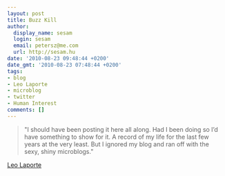 ```yaml
---
layout: post
title: Buzz Kill
author:
  display_name: sesam
  login: sesam
  email: petersz@me.com
  url: http://sesam.hu
date: '2010-08-23 09:48:44 +0200'
date_gmt: '2010-08-23 07:48:44 +0200'
tags:
- blog
- Leo Laporte
- microblog
- twitter
- Human Interest
comments: []
---
```


> "I should have been posting it here all along. Had I been doing so I’d have something to show for it. A record of my life for the last few years at the very least. But I ignored my blog and ran off with the sexy, shiny microblogs."

[Leo Laporte](http://leoville.com/buzz-kill)

